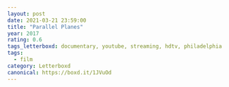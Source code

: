 ```yaml
---
layout: post 
date: 2021-03-21 23:59:00
title: "Parallel Planes"
year: 2017
rating: 0.6
tags_letterboxd: documentary, youtube, streaming, hdtv, philadelphia
tags:
  - film
category: Letterboxd
canonical: https://boxd.it/1JVuOd
---
```

